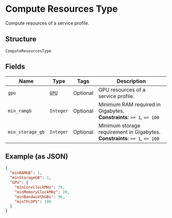 
# Compute Resources Type

Compute resources of a service profile.

## Structure

`ComputeResourcesType`

## Fields

| Name | Type | Tags | Description |
|  --- | --- | --- | --- |
| `gpu` | [`GPU`](../../doc/models/gpu.md) | Optional | GPU resources of a service profile. |
| `min_ramgb` | `Integer` | Optional | Minimum RAM required in Gigabytes.<br>**Constraints**: `>= 1`, `<= 100` |
| `min_storage_gb` | `Integer` | Optional | Minimum storage requirement in Gigabytes.<br>**Constraints**: `>= 1`, `<= 100` |

## Example (as JSON)

```json
{
  "minRAMGB": 1,
  "minStorageGB": 1,
  "GPU": {
    "minCoreClockMHz": 76,
    "minMemoryClockMHz": 20,
    "minBandwidthGBs": 96,
    "minTFLOPS": 100
  }
}
```

